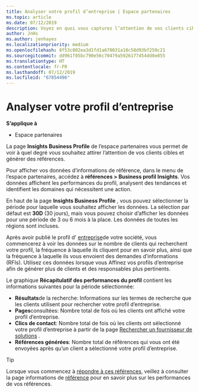 ```yaml
---
title: Analyser votre profil d’entreprise | Espace partenaires
ms.topic: article
ms.date: 07/12/2019
description: Voyez en quoi vous capturez l’attention de vos clients cibles et générez des références.
author: JnHs
ms.author: jenhayes
ms.localizationpriority: medium
ms.openlocfilehash: 8f53c002ea3d1fd1a670031a18c58d93bf259c21
ms.sourcegitcommit: dd961f85bc790e56c70479a5926177454dd8e855
ms.translationtype: HT
ms.contentlocale: fr-FR
ms.lasthandoff: 07/12/2019
ms.locfileid: "67854496"
---
```

# <a name="analyze-your-business-profile"></a>Analyser votre profil d’entreprise
<!-- 
https://go.microsoft.com/fwlink/?linkid=849120
-->

**S’applique à**

- Espace partenaires

La page **Insights Business Profile** de l’espace partenaires vous permet de voir à quel degré vous souhaitez attirer l’attention de vos clients cibles et générer des références.

Pour afficher vos données d’informations de référence, dans le menu de l’espace partenaires, accédez à **références > Business profil Insights**. Vos données affichent les performances du profil, analysent des tendances et identifient les domaines qui nécessitent une action.

En haut de la page **Insights Business Profile** , vous pouvez sélectionner la période pour laquelle vous souhaitez afficher les données. La sélection par défaut est **30D** (30 jours), mais vous pouvez choisir d’afficher les données pour une période de 3 ou 6 mois à la place. Les données de toutes les régions sont incluses.

Après avoir publié le profil d' [entreprise](create-a-marketing-profile.md)de votre société, vous commencerez à voir les données sur le nombre de clients qui recherchent votre profil, la fréquence à laquelle ils cliquent pour en savoir plus, ainsi que la fréquence à laquelle ils vous envoient des demandes d’informations (RFIs). Utilisez ces données lorsque vous Affinez vos profils d’entreprise afin de générer plus de clients et des responsables plus pertinents.

Le graphique **Récapitulatif des performances du profil** contient les informations suivantes pour la période sélectionnée:

- **Résultats**de la recherche: Informations sur les termes de recherche que les clients utilisent pour rechercher votre profil d’entreprise.
- **Pages**consultées: Nombre total de fois où les clients ont affiché votre profil d’entreprise.
- **Clics de contact**: Nombre total de fois où les clients ont sélectionné votre profil d’entreprise à partir de la page [Rechercher un fournisseur de solutions](https://www.microsoft.com/solution-providers/home) .
- **Références générées**: Nombre total de références qui vous ont été envoyées après qu’un client a sélectionné votre profil d’entreprise.

> [!TIP]
> Lorsque vous commencez à [répondre à ces références](responding-to-referrals.md), veillez à consulter la page informations de [référence](referral-insights.md) pour en savoir plus sur les performances de vos références.
